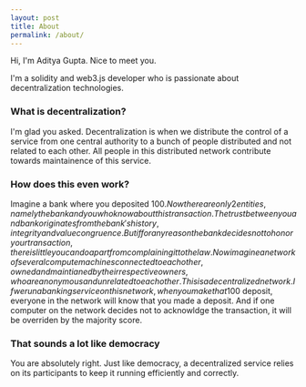 ```yaml
---
layout: post
title: About
permalink: /about/
---
```


Hi, I'm Aditya Gupta. Nice to meet you.

I'm a solidity and web3.js developer who is passionate about decentralization technologies.

<!-- [here is possible to download the file in PDF][1]

[1]:{{ site.url }}/files/Aditya_Gupta_Resume.pdf -->

### What is decentralization?

I'm glad you asked. Decentralization is when we distribute the control of a service from one central authority to a bunch of people distributed and not related to each other. All people in this distributed network contribute towards maintainence of this service.

### How does this even work?

Imagine a bank where you deposited 100$. Now there are only 2 entities, namely the bank and you who know about this transaction. The trust between you and bank originates from the bank's history, integrity and value congruence. But if for any reason the bank decides not to honor your transaction, there is little you can do apart from complaining it to the law. Now imagine a network of several compute machines connected to each other, owned and maintianed by their respective owners, who are anonymous and unrelated to each other. This is a decentralized network. If we run a banking service on this network, when you make that 100$ deposit, everyone in the network will know that you made a deposit. And if one computer on the network decides not to acknowldge the transaction, it will be overriden by the majority score.

### That sounds a lot like democracy

You are absolutely right. Just like democracy, a decentralized service relies on its participants to keep it running efficiently and correctly.

<!-- <a class="github-button" href="https://github.com/sharu725/krishna" data-style="mega" data-count-href="/sharu725/krishna/stargazers" data-count-api="/repos/sharu725/krishna#stargazers_count" data-count-aria-label="# stargazers on GitHub" aria-label="Star sharu725/krishna on GitHub">Star</a>
<script async defer src="https://buttons.github.io/buttons.js"></script> -->
